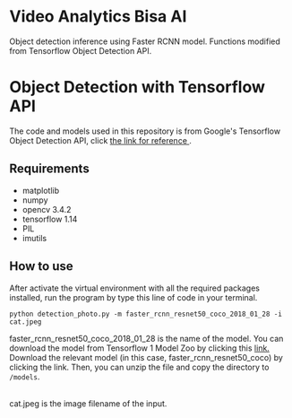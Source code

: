 # Video Analytics Bisa AI
Object detection inference using Faster RCNN model. Functions modified from Tensorflow Object Detection API.

# Object Detection with Tensorflow API
The code and models used in this repository is from Google's Tensorflow Object Detection API, click <a href = https://github.com/tensorflow/models/tree/master/research/object_detection> the link for reference </a>.

## Requirements
  - matplotlib
  - numpy
  - opencv 3.4.2
  - tensorflow 1.14
  - PIL
  - imutils
 
## How to use
After activate the virtual environment with all the required packages installed, run the program by type this line of code in your terminal.
```
python detection_photo.py -m faster_rcnn_resnet50_coco_2018_01_28 -i cat.jpeg
```
faster_rcnn_resnet50_coco_2018_01_28 is the name of the model. You can download the model from Tensorflow 1 Model Zoo by clicking this <a href = 'https://github.com/tensorflow/models/blob/master/research/object_detection/g3doc/tf1_detection_zoo.md'> link. </a>
Download the relevant model (in this case, faster_rcnn_resnet50_coco) by clicking the link. Then, you can unzip the file and copy the directory to `/models`.

<br>cat.jpeg is the image filename of the input.
